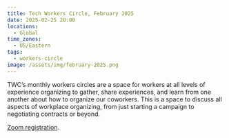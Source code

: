 ```yaml
---
title: Tech Workers Circle, February 2025
date: 2025-02-25 20:00
locations:
  - Global
time_zones:
  - US/Eastern
tags:
  - workers-circle
image: /assets/img/february-2025.png
---
```

TWC’s monthly workers circles are a space for workers at all levels of experience organizing to gather, share experiences,  and learn from one another about how to organize our coworkers. This is a space to discuss all aspects of workplace organizing, from just starting a campaign to negotiating contracts or beyond. 

[Zoom registration](https://us02web.zoom.us/meeting/register/-PoMcpcgS6OlOIH0aMZSnA).
